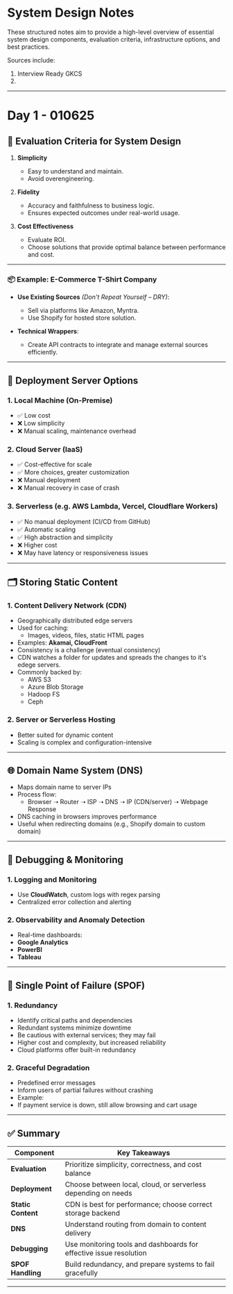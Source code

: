 # System Design Notes

These structured notes aim to provide a high-level overview of essential system design components, evaluation criteria, infrastructure options, and best practices.

Sources include:
1. Interview Ready GKCS
2. 

---

# Day 1 - 010625

## 🧠 Evaluation Criteria for System Design

1. **Simplicity**  
   - Easy to understand and maintain.
   - Avoid overengineering.

2. **Fidelity**  
   - Accuracy and faithfulness to business logic.
   - Ensures expected outcomes under real-world usage.

3. **Cost Effectiveness**  
   - Evaluate ROI.
   - Choose solutions that provide optimal balance between performance and cost.

---

### 📦 Example: E-Commerce T-Shirt Company

- **Use Existing Sources** *(Don't Repeat Yourself – DRY)*:
  - Sell via platforms like Amazon, Myntra.
  - Use Shopify for hosted store solution.

- **Technical Wrappers**:
  - Create API contracts to integrate and manage external sources efficiently.

---

## 🚀 Deployment Server Options

### 1. Local Machine (On-Premise)
- ✅ Low cost  
- ❌ Low simplicity  
- ❌ Manual scaling, maintenance overhead  

### 2. Cloud Server (IaaS)
- ✅ Cost-effective for scale  
- ✅ More choices, greater customization  
- ❌ Manual deployment  
- ❌ Manual recovery in case of crash  

### 3. Serverless (e.g. AWS Lambda, Vercel, Cloudflare Workers)
- ✅ No manual deployment (CI/CD from GitHub)  
- ✅ Automatic scaling  
- ✅ High abstraction and simplicity  
- ❌ Higher cost  
- ❌ May have latency or responsiveness issues  

---

## 🗂️ Storing Static Content

### 1. Content Delivery Network (CDN)
- Geographically distributed edge servers  
- Used for caching:
  - Images, videos, files, static HTML pages  
- Examples: **Akamai, CloudFront**  
- Consistency is a challenge (eventual consistency)
- CDN watches a folder for updates and spreads the changes to it's edege servers.
- Commonly backed by:
  - AWS S3
  - Azure Blob Storage
  - Hadoop FS
  - Ceph  

### 2. Server or Serverless Hosting
- Better suited for dynamic content  
- Scaling is complex and configuration-intensive  

---

## 🌐 Domain Name System (DNS)

- Maps domain name to server IPs  
- Process flow:
    - Browser ➝ Router ➝ ISP ➝ DNS ➝ IP (CDN/server) ➝ Webpage Response
- DNS caching in browsers improves performance  
- Useful when redirecting domains (e.g., Shopify domain to custom domain)

---

## 🐞 Debugging & Monitoring

### 1. Logging and Monitoring
- Use **CloudWatch**, custom logs with regex parsing  
- Centralized error collection and alerting  

### 2. Observability and Anomaly Detection
- Real-time dashboards:
- **Google Analytics**
- **PowerBI**
- **Tableau**

---

## 🔐 Single Point of Failure (SPOF)

### 1. Redundancy
- Identify critical paths and dependencies  
- Redundant systems minimize downtime  
- Be cautious with external services; they may fail  
- Higher cost and complexity, but increased reliability  
- Cloud platforms offer built-in redundancy  

### 2. Graceful Degradation
- Predefined error messages  
- Inform users of partial failures without crashing  
- Example:  
- If payment service is down, still allow browsing and cart usage  

---

## ✅ Summary

| Component              | Key Takeaways                                                                 |
|------------------------|-------------------------------------------------------------------------------|
| **Evaluation**         | Prioritize simplicity, correctness, and cost balance                         |
| **Deployment**         | Choose between local, cloud, or serverless depending on needs                |
| **Static Content**     | CDN is best for performance; choose correct storage backend                  |
| **DNS**                | Understand routing from domain to content delivery                           |
| **Debugging**          | Use monitoring tools and dashboards for effective issue resolution           |
| **SPOF Handling**      | Build redundancy, and prepare systems to fail gracefully                     |

---

